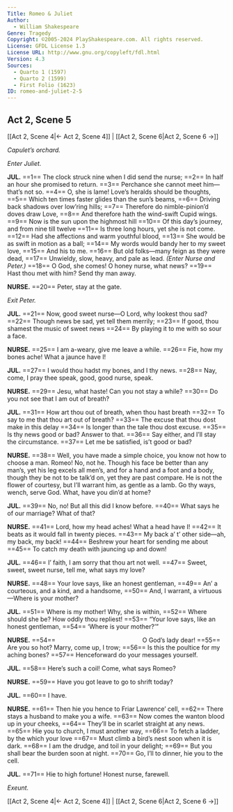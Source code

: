 ```yaml
---
Title: Romeo & Juliet
Author: 
  - William Shakespeare
Genre: Tragedy
Copyright: ©2005-2024 PlayShakespeare.com. All rights reserved.
License: GFDL License 1.3
License URL: http://www.gnu.org/copyleft/fdl.html
Version: 4.3
Sources:
  - Quarto 1 (1597)
  - Quarto 2 (1599)
  - First Folio (1623)
ID: romeo-and-juliet-2-5
---
```


## Act 2, Scene 5
[[Act 2, Scene 4|← Act 2, Scene 4]] | [[Act 2, Scene 6|Act 2, Scene 6 →]]

*Capulet’s orchard.*

*Enter Juliet.*

**JUL.**
==1== The clock struck nine when I did send the nurse;
==2== In half an hour she promised to return.
==3== Perchance she cannot meet him—that’s not so.
==4== O, she is lame! Love’s heralds should be thoughts,
==5== Which ten times faster glides than the sun’s beams,
==6== Driving back shadows over low’ring hills;
==7== Therefore do nimble-pinion’d doves draw Love,
==8== And therefore hath the wind-swift Cupid wings.
==9== Now is the sun upon the highmost hill
==10== Of this day’s journey, and from nine till twelve
==11== Is three long hours, yet she is not come.
==12== Had she affections and warm youthful blood,
==13== She would be as swift in motion as a ball;
==14== My words would bandy her to my sweet love,
==15== And his to me.
==16== But old folks—many feign as they were dead,
==17== Unwieldy, slow, heavy, and pale as lead.
*(Enter Nurse and Peter.)*
==18== O God, she comes! O honey nurse, what news?
==19== Hast thou met with him? Send thy man away.

**NURSE.**
==20== Peter, stay at the gate.

*Exit Peter.*

**JUL.**
==21== Now, good sweet nurse—O Lord, why lookest thou sad?
==22== Though news be sad, yet tell them merrily;
==23== If good, thou shamest the music of sweet news
==24== By playing it to me with so sour a face.

**NURSE.**
==25== I am a-weary, give me leave a while.
==26== Fie, how my bones ache! What a jaunce have I!

**JUL.**
==27== I would thou hadst my bones, and I thy news.
==28== Nay, come, I pray thee speak, good, good nurse, speak.

**NURSE.**
==29== Jesu, what haste! Can you not stay a while?
==30== Do you not see that I am out of breath?

**JUL.**
==31== How art thou out of breath, when thou hast breath
==32== To say to me that thou art out of breath?
==33== The excuse that thou dost make in this delay
==34== Is longer than the tale thou dost excuse.
==35== Is thy news good or bad? Answer to that.
==36== Say either, and I’ll stay the circumstance.
==37== Let me be satisfied, is’t good or bad?

**NURSE.**
==38== Well, you have made a simple choice, you know not how to choose a man. Romeo! No, not he. Though his face be better than any man’s, yet his leg excels all men’s, and for a hand and a foot and a body, though they be not to be talk’d on, yet they are past compare. He is not the flower of courtesy, but I’ll warrant him, as gentle as a lamb. Go thy ways, wench, serve God. What, have you din’d at home?

**JUL.**
==39== No, no! But all this did I know before.
==40== What says he of our marriage? What of that?

**NURSE.**
==41== Lord, how my head aches! What a head have I!
==42== It beats as it would fall in twenty pieces.
==43== My back a’ t’ other side—ah, my back, my back!
==44== Beshrew your heart for sending me about
==45== To catch my death with jauncing up and down!

**JUL.**
==46== I’ faith, I am sorry that thou art not well.
==47== Sweet, sweet, sweet nurse, tell me, what says my love?

**NURSE.**
==48== Your love says, like an honest gentleman,
==49== An’ a courteous, and a kind, and a handsome,
==50== And, I warrant, a virtuous—Where is your mother?

**JUL.**
==51== Where is my mother! Why, she is within,
==52== Where should she be? How oddly thou repliest!
==53== “Your love says, like an honest gentleman,
==54== ‘Where is your mother?’”

**NURSE.**
==54==               O God’s lady dear!
==55== Are you so hot? Marry, come up, I trow;
==56== Is this the poultice for my aching bones?
==57== Henceforward do your messages yourself.

**JUL.**
==58== Here’s such a coil! Come, what says Romeo?

**NURSE.**
==59== Have you got leave to go to shrift today?

**JUL.**
==60== I have.

**NURSE.**
==61== Then hie you hence to Friar Lawrence’ cell,
==62== There stays a husband to make you a wife.
==63== Now comes the wanton blood up in your cheeks,
==64== They’ll be in scarlet straight at any news.
==65== Hie you to church, I must another way,
==66== To fetch a ladder, by the which your love
==67== Must climb a bird’s nest soon when it is dark.
==68== I am the drudge, and toil in your delight;
==69== But you shall bear the burden soon at night.
==70== Go, I’ll to dinner, hie you to the cell.

**JUL.**
==71== Hie to high fortune! Honest nurse, farewell.

*Exeunt.*

[[Act 2, Scene 4|← Act 2, Scene 4]] | [[Act 2, Scene 6|Act 2, Scene 6 →]]